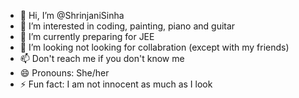 - 👋 Hi, I’m @ShrinjaniSinha
- 👀 I’m interested in coding, painting, piano and guitar
- 🌱 I’m currently preparing for JEE
- 💞️ I’m looking not looking for collabration (except with my friends)
- 📫 Don't reach me if you don't know me
- 😄 Pronouns: She/her
- ⚡ Fun fact: I am not innocent as much as I look

<!---
ShrinjaniSinha/ShrinjaniSinha is a ✨ special ✨ repository because its `README.md` (this file) appears on your GitHub profile.
You can click the Preview link to take a look at your changes.
--->
